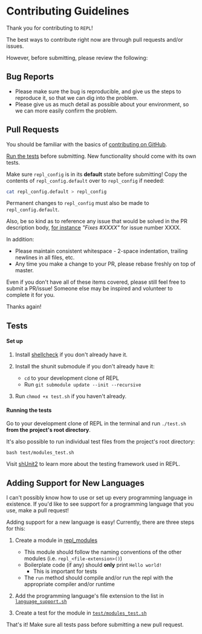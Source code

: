 # Contributing Guidelines

Thank you for contributing to `REPL`!

The best ways to contribute right now are through pull requests and/or issues.

However, before submitting, please review the following:

## Bug Reports

- Please make sure the bug is reproducible, and give us the steps to reproduce it, so that we can dig into the problem.
- Please give us as much detail as possible about your environment, so we can more easily confirm the problem.

## Pull Requests

You should be familiar with the basics of
[contributing on GitHub](https://help.github.com/articles/using-pull-requests).

[Run the tests](#Tests) before submitting. New functionality should come with its own tests.

Make sure `repl_config` is in its **default** state before submitting! Copy the contents of `repl_config.default` over to `repl_config` if needed:

```bash
cat repl_config.default > repl_config
```

Permanent changes to `repl_config` must also be made to `repl_config.default`.

Also, be so kind as to reference
any issue that would be solved in the PR description body,
[for instance](https://help.github.com/articles/closing-issues-via-commit-messages/)
_"Fixes #XXXX"_ for issue number XXXX.

In addition:

- Please maintain consistent whitespace - 2-space indentation, trailing newlines in all files, etc.
- Any time you make a change to your PR, please rebase freshly on top of master.

Even if you don't have all of these items covered, please still feel free to submit a PR/issue! Someone else may be inspired and volunteer to complete it for you.

Thanks again!

## Tests

#### Set up

1. Install [shellcheck](https://github.com/koalaman/shellcheck) if you don't already have it.

2. Install the shunit submodule if you don't already have it:

   - `cd` to your development clone of REPL
   - Run `git submodule update --init --recursive`

3. Run `chmod +x test.sh` if you haven't already.

#### Running the tests

Go to your development clone of REPL in the terminal and run `./test.sh` **from the project's root directory**.

It's also possible to run individual test files from the project's root directory:

```
bash test/modules_test.sh
```

Visit [shUnit2](https://github.com/kward/shunit2/) to learn more about the testing framework used in REPL.

## Adding Support for New Languages

I can't possibly know how to use or set up every programming language in existence. If you'd like to see support for a programming language that you use, make a pull request!

Adding support for a new language is easy! Currently, there are three steps for this:

1. Create a module in [repl_modules](repl_modules)

   - This module should follow the naming conventions of the other modules (i.e. `repl_<file-extension>()`)
   - Boilerplate code (if any) should **only** print `Hello world!`
     - This is important for tests
   - The `run` method should compile and/or run the repl with the appropriate compiler and/or runtime

2. Add the programming language's file extension to the list in [`language_support.sh`](language_support.sh)

3. Create a test for the module in [`test/modules_test.sh`](test/modules_test.sh)

That's it! Make sure all tests pass before submitting a new pull request.
